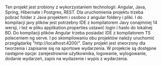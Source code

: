 Ten projekt jest zrobiony z wykorzystaniem technologii: Angular, Java, Spring, Hibernate i Postgres, REST. Dla uruchomienia projektu trzeba pobrać folder z Java projektem i osobno z angular foldery i pliki. I do kompilacji javy plików jest potrzebny IDE z kompilatorem Javy conajmniej 14 wersji, i też w pliku applikation.properties ustawić login i hasło do lokalnej BD.  Do kompilacji plików Angular trzeba posiadać IDE z kompilatorem TS poleceniem ng serve. I po skompilowaniu obu projektów należy uruchomić przeglądarkę "http://localhost:4200/".
Dany projekt jest stworzony dla tworzenia i zapisanie się na sportowe wydarzenia. W projekcie są dostępne następne opcje: zarejestrownie użytkownika, logowanie, wylogowanie, dodanie wydarzeń, zapis na wydazenie i wypis z wydarzenia.
